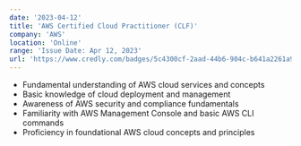 ```yaml
---
date: '2023-04-12'
title: 'AWS Certified Cloud Practitioner (CLF)'
company: 'AWS'
location: 'Online'
range: 'Issue Date: Apr 12, 2023'
url: 'https://www.credly.com/badges/5c4300cf-2aad-44b6-904c-b641a2261a92'
---
```


- Fundamental understanding of AWS cloud services and concepts
- Basic knowledge of cloud deployment and management
- Awareness of AWS security and compliance fundamentals
- Familiarity with AWS Management Console and basic AWS CLI commands
- Proficiency in foundational AWS cloud concepts and principles
